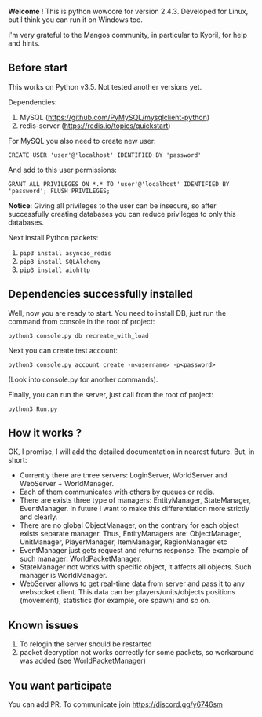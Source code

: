 **Welcome** ! This is python wowcore for version 2.4.3. Developed for Linux, but I think you can run it on Windows too.

I'm very grateful to the Mangos community, in particular to Kyoril, for help and hints. 

## Before start
This works on Python v3.5. Not tested another versions yet.

Dependencies:
1. MySQL (https://github.com/PyMySQL/mysqlclient-python)
2. redis-server (https://redis.io/topics/quickstart)

For MySQL you also need to create new user:

`CREATE USER 'user'@'localhost' IDENTIFIED BY 'password'`

And add to this user permissions:

`GRANT ALL PRIVILEGES ON *.* TO 'user'@'localhost' IDENTIFIED BY 'password'; FLUSH PRIVILEGES;`

**Notice**: Giving all privileges to the user can be insecure, so after successfully creating databases you can reduce
privileges to only this databases.

Next install Python packets:
1. `pip3 install asyncio_redis`
2. `pip3 install SQLAlchemy`
3. `pip3 install aiohttp`

## Dependencies successfully installed
Well, now you are ready to start. You need to install DB, just run the command from console in the root of project:

`python3 console.py db recreate_with_load`

Next you can create test account:

`python3 console.py account create -n<username> -p<password>`

(Look into console.py for another commands).

Finally, you can run the server, just call from the root of project:

`python3 Run.py`

## How it works ?
OK, I promise, I will add the detailed documentation in nearest future. But, in short:

- Currently there are three servers: LoginServer, WorldServer and WebServer + WorldManager.
- Each of them communicates with others by queues or redis.
- There are exists three type of managers: EntityManager, StateManager, EventManager. In future I want to make this
differentiation more strictly and clearly.
- There are no global ObjectManager, on the contrary for each object exists separate manager. Thus, EntityManagers are:
ObjectManager, UnitManager, PlayerManager, ItemManager, RegionManager etc
- EventManager just gets request and returns response. The example of such manager: WorldPacketManager.
- StateManager not works with specific object, it affects all objects. Such manager is WorldManager.
- WebServer allows to get real-time data from server and pass it to any websocket client. This data can be: 
players/units/objects positions (movement), statistics (for example, ore spawn) and so on.


## Known issues
1. To relogin the server should be restarted
2. packet decryption not works correctly for some packets, so workaround was added (see WorldPacketManager)


## You want participate
You can add PR. To communicate join https://discord.gg/y6746sm
